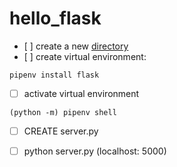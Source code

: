# hello_flask

-    [  ]   create a new [directory](.)
-    [  ]   create virtual environment:

```
pipenv install flask

```

-   [ ] activate virtual environment

```
(python -m) pipenv shell

```

-   [ ]  CREATE server.py
-   [ ]  python server.py (localhost: 5000)

